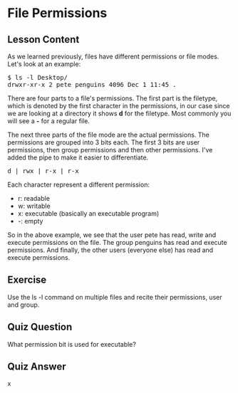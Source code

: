 # File Permissions

## Lesson Content

As we learned previously, files have different permissions or file modes. Let's look at an example:

<pre>$ ls -l Desktop/
drwxr-xr-x 2 pete penguins 4096 Dec 1 11:45 .
</pre>

There are four parts to a file's permissions. The first part is the filetype, which is denoted by the first character in the permissions, in our case since we are looking at a directory it shows <b>d</b> for the filetype. Most commonly you will see a <b>-</b> for a regular file. 

The next three parts of the file mode are the actual permissions. The permissions are grouped into 3 bits each. The first 3 bits are user permissions, then group permissions and then other permissions. I've added the pipe to make it easier to differentiate.

<pre>d | rwx | r-x | r-x </pre>

Each character represent a different permission: 
<ul>
<li>r: readable</li>
<li>w: writable</li>
<li>x: executable (basically an executable program)</li>
<li>-: empty</li>
</ul>

So in the above example, we see that the user pete has read, write and execute permissions on the file. The group penguins has read and execute permissions. And finally, the other users (everyone else) has read and execute permissions. 

## Exercise

Use the ls -l command on multiple files and recite their permissions, user and group. 

## Quiz Question

What permission bit is used for executable? 

## Quiz Answer

x

